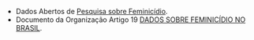 - Dados Abertos de [Pesquisa sobre Feminicídio](http://dados.gov.br/dataset/pesquisa-sobre-feminicidio).
- Documento da Organização Artigo 19 [DADOS SOBRE FEMINICÍDIO NO BRASIL](https://artigo19.org/wp-content/blogs.dir/24/files/2018/03/Dados-Sobre-Feminic%C3%ADdio-no-Brasil-.pdf).
